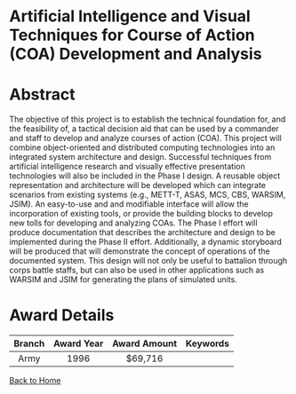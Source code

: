
Artificial Intelligence and Visual Techniques for Course of Action (COA) Development and Analysis
=================================================================================================

# Abstract


The objective of this project is to establish the technical foundation for, and the feasibility of, a tactical decision aid that can be used by a commander and staff to develop and analyze courses of action (COA).  This project will combine object-oriented and distributed computing technologies into an integrated system architecture and design.  Successful techniques from artificial intelligence research and visually effective presentation technologies will also be included in the Phase I design.  A reusable object representation and architecture will be developed which can integrate scenarios from existing systems (e.g., METT-T, ASAS, MCS, CBS, WARSIM, JSIM).  An easy-to-use and and modifiable interface will allow the incorporation of existing tools, or provide the building blocks to develop new tolls for developing and analyzing COAs.  The Phase I effort will produce documentation that describes the architecture and design to be implemented during the Phase II effort.  Additionally, a dynamic storyboard will be produced that will demonstrate the concept of operations of the documented system.  This design will not only be useful to battalion through corps battle staffs, but can also be used in other applications such as WARSIM and JSIM for generating the plans of simulated units.  

# Award Details

|Branch|Award Year|Award Amount|Keywords|
| :---: | :---: | :---: | :---: |
|Army|1996|$69,716||
  
  


[Back to Home](https://github.com/chrischow/dod_sbir_awards#843)